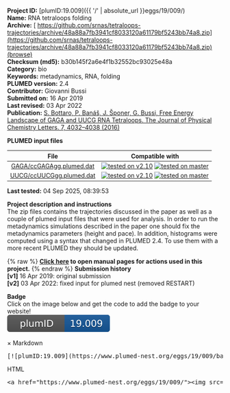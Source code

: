 **Project ID:** [plumID:19.009]({{ '/' | absolute_url }}eggs/19/009/)  
**Name:**  RNA tetraloops folding  
**Archive:** [ https://github.com/srnas/tetraloops-trajectories/archive/48a88a7fb3941cf8033120a61179bf5243bb74a8.zip](https://github.com/srnas/tetraloops-trajectories/archive/48a88a7fb3941cf8033120a61179bf5243bb74a8.zip) [(browse)](https://github.com/srnas/tetraloops-trajectories/tree/48a88a7fb3941cf8033120a61179bf5243bb74a8)  
**Checksum (md5):** b30b145f2a6e4f1b32552bc93025e48a  
**Category:**  bio  
**Keywords:**  metadynamics, RNA, folding  
**PLUMED version:**  2.4  
**Contributor:**  Giovanni Bussi  
**Submitted on:** 16 Apr 2019  
**Last revised:** 03 Apr 2022  
**Publication:** [S. Bottaro, P. Banáš, J. Šponer, G. Bussi, Free Energy Landscape of GAGA and UUCG RNA Tetraloops. The Journal of Physical Chemistry Letters. 7, 4032–4038 (2016)](http://dx.doi.org/10.1021/acs.jpclett.6b01905)  
  
**PLUMED input files**  
  
| File     | Compatible with |  
|:--------:|:--------:|  
| [GAGA/ccGAGAgg.plumed.dat](./data/GAGA/ccGAGAgg.plumed.dat.md) |  [![tested on v2.10](https://img.shields.io/badge/v2.10-passing-green.svg)](data/GAGA/ccGAGAgg.plumed.dat.plumed.stderr) [![tested on master](https://img.shields.io/badge/master-passing-green.svg)](data/GAGA/ccGAGAgg.plumed.dat.plumed_master.stderr) |  
| [UUCG/ccUUCGgg.plumed.dat](./data/UUCG/ccUUCGgg.plumed.dat.md) |  [![tested on v2.10](https://img.shields.io/badge/v2.10-passing-green.svg)](data/UUCG/ccUUCGgg.plumed.dat.plumed.stderr) [![tested on master](https://img.shields.io/badge/master-passing-green.svg)](data/UUCG/ccUUCGgg.plumed.dat.plumed_master.stderr) |  
  
**Last tested:**  04 Sep 2025, 08:39:53
  
**Project description and instructions**  
The zip files contains the trajectories discussed in the paper as well as a couple of plumed input files that were used for analysis. In order to run the metadynamics simulations described in the paper one should fix the metadynamics parameters (height and pace). In addition, histograms were computed using a syntax that changed in PLUMED 2.4. To use them with a more recent PLUMED they should be updated.

  
{% raw %}
<b><a href="https://www.plumed.org/doc-master/user-doc/html/actionlist/?actions=METAD,ENDPLUMED,WHOLEMOLECULES,MOLINFO,RMSD,PRINT,ERMSD" target="_blank">Click here</a> to open manual pages for actions used in this project.</b>
{% endraw %}
**Submission history**  
**[v1]** 16 Apr 2019: original submission  
**[v2]** 03 Apr 2022: fixed input for plumed nest (removed RESTART)  
  
**Badge**  
Click on the image below and get the code to add the badge to your website!  
<img src="./badge.svg" alt="plumeDnest:19.009" id="myBtn" class="badge">
<div id="myModal" class="modal">
  <div class="modal-content">
    <span class="close">&times;</span>
    Markdown<pre>[![plumID:19.009](https://www.plumed-nest.org/eggs/19/009/badge.svg)](https://www.plumed-nest.org/eggs/19/009/)</pre>
    HTML<pre>&lt;a href="https://www.plumed-nest.org/eggs/19/009/"&gt;&lt;img src="https://www.plumed-nest.org/eggs/19/009/badge.svg" alt="plumID:19.009"&gt;&lt;/a&gt;</pre>
  </div>
</div>
